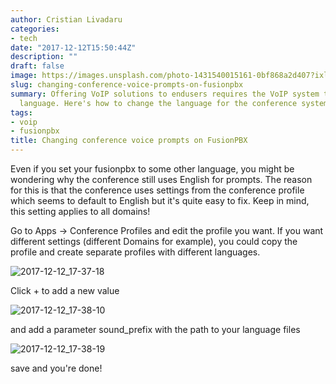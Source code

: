 ```yaml
---
author: Cristian Livadaru
categories:
- tech
date: "2017-12-12T15:50:44Z"
description: ""
draft: false
image: https://images.unsplash.com/photo-1431540015161-0bf868a2d407?ixlib=rb-0.3.5&q=80&fm=jpg&crop=entropy&cs=tinysrgb&w=1080&fit=max&s=a6aee11e4369e1d32511ff97bf77b4f4
slug: changing-conference-voice-prompts-on-fusionpbx
summary: Offering VoIP solutions to endusers requires the VoIP system to speak their
  language. Here's how to change the language for the conference system on fusionpx
tags:
- voip
- fusionpbx
title: Changing conference voice prompts on FusionPBX
---
```



Even if you set your fusionpbx to some other language, you might be wondering why the conference still uses English for prompts.
The reason for this is that the conference uses settings from the conference profile which seems to default to English but it's quite easy to fix.
Keep in mind, this setting applies to all domains!

Go to Apps -> Conference Profiles and edit the profile you want.
If you want different settings (different Domains for example), you could copy the profile and create separate profiles with different languages.

![2017-12-12_17-37-18](/images/2017/12/2017-12-12_17-37-18.png)

Click + to add a new value

![2017-12-12_17-38-10](/images/2017/12/2017-12-12_17-38-10.png)

and add a parameter sound_prefix with the path to your language files

![2017-12-12_17-38-19](/images/2017/12/2017-12-12_17-38-19.png)

save and you're done!


